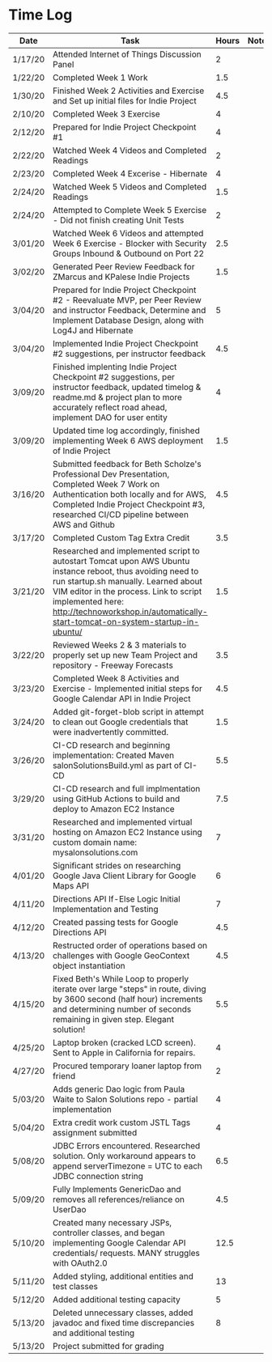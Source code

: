# Time Log

| Date | Task | Hours | Notes|
|------|------|-------|------|
| 1/17/20| Attended Internet of Things Discussion Panel | 2 | |
| 1/22/20 | Completed Week 1 Work  | 1.5  |   |
| 1/30/20 | Finished Week 2 Activities and Exercise and Set up initial files for Indie Project  | 4.5  |   |
| 2/10/20 | Completed Week 3 Exercise | 4 |  |
| 2/12/20 | Prepared for Indie Project Checkpoint #1 | 4 |  |
| 2/22/20 | Watched Week 4 Videos and Completed Readings | 2 |  |
| 2/23/20 | Completed Week 4 Excerise - Hibernate | 4 |   |
| 2/24/20 | Watched Week 5 Videos and Completed Readings | 1.5 |  |
| 2/24/20 | Attempted to Complete Week 5 Exercise - Did not finish creating Unit Tests | 2 |  |
| 3/01/20 | Watched Week 6 Videos and attempted Week 6 Exercise - Blocker with Security Groups Inbound & Outbound on Port 22 | 2.5 |  |
| 3/02/20 | Generated Peer Review Feedback for ZMarcus and KPalese Indie Projects | 1.5 |  |
| 3/04/20 | Prepared for Indie Project Checkpoint #2 - Reevaluate MVP, per Peer Review and instructor Feedback, Determine and Implement Database Design, along with Log4J and Hibernate| 5 |  |
| 3/04/20 | Implemented Indie Project Checkpoint #2 suggestions, per instructor feedback | 4.5 |  |
| 3/09/20 | Finished implenting Indie Project Checkpoint #2 suggestions, per instructor feedback, updated timelog & readme.md & project plan to more accurately reflect road ahead, implement DAO for user entity | 4 |  |
| 3/09/20 | Updated time log accordingly, finished implementing Week 6 AWS deployment of Indie Project | 1.5 |  |
| 3/16/20 | Submitted feedback for Beth Scholze's Professional Dev Presentation, Completed Week 7 Work on Authentication both locally and for AWS, Completed Indie Project Checkpoint #3, researched CI/CD pipeline between AWS and Github | 4.5 |  |
| 3/17/20 | Completed Custom Tag Extra Credit | 3.5 |  |
| 3/21/20 | Researched and implemented script to autostart Tomcat upon AWS Ubuntu instance reboot, thus avoiding need to run startup.sh manually.  Learned about VIM editor in the process.  Link to script implemented here: http://technoworkshop.in/automatically-start-tomcat-on-system-startup-in-ubuntu/ | 1.5 |  |
| 3/22/20 | Reviewed Weeks 2 & 3 materials to properly set up new Team Project and repository - Freeway Forecasts | 3.5 |  |
| 3/23/20 | Completed Week 8 Activities and Exercise - Implemented initial steps for Google Calendar API in Indie Project | 4.5 |  |
| 3/24/20 | Added git-forget-blob script in attempt to clean out Google credentials that were inadvertently committed. | 1.5 |  |
| 3/26/20 | CI-CD research and beginning implementation: Created Maven salonSolutionsBuild.yml as part of CI-CD | 5.5 |  |
| 3/29/20 | CI-CD research and full implmentation using GitHub Actions to build and deploy to Amazon EC2 Instance | 7.5 |  |
| 3/31/20 | Researched and implemented virtual hosting on Amazon EC2 Instance using custom domain name: mysalonsolutions.com | 7 |  |
| 4/01/20 | Significant strides on researching Google Java Client Library for Google Maps API | 6 |  |
| 4/11/20 | Directions API If-Else Logic Initial Implementation and Testing | 7 |  |
| 4/12/20 | Created passing tests for Google Directions API | 4.5 |  |
| 4/13/20 | Restructed order of operations based on challenges with Google GeoContext object instantiation | 4.5 |  |
| 4/15/20 | Fixed Beth's While Loop to properly iterate over large "steps" in route, diving by 3600 second (half hour) increments and determining number of seconds remaining in given step. Elegant solution! | 5.5 |  |
| 4/25/20 | Laptop broken (cracked LCD screen). Sent to Apple in California for repairs.  | 4 |  |
| 4/27/20 | Procured temporary loaner laptop from friend  | 2 |  |
| 5/03/20 | Adds generic Dao logic from Paula Waite to Salon Solutions repo - partial implementation | 4 |  |
| 5/04/20 | Extra credit work custom JSTL Tags assignment submitted | 4 |  |
| 5/08/20 | JDBC Errors encountered.  Researched solution.  Only workaround appears to append serverTimezone = UTC to each JDBC connection string | 6.5 |  |
| 5/09/20 | Fully Implements GenericDao and removes all references/reliance on UserDao | 4.5 |  |
| 5/10/20 | Created many necessary JSPs, controller classes, and began implementing Google Calendar API credentials/ requests.  MANY struggles with OAuth2.0 | 12.5 |  |
| 5/11/20 | Added styling, additional entities and test classes | 13 |  |
| 5/12/20 | Added additional testing capacity | 5 |
| 5/13/20 | Deleted unnecessary classes, added javadoc and fixed time discrepancies and additional testing | 8 |  |
| 5/13/20 | Project submitted for grading |  |  |
